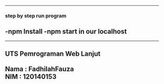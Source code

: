 -----------------------------------------------------------------------------------------------------
### step by step run program
-npm Install 
-npm start in our localhost
-----------------------------------------------------------------------------------------------------
-----------------------------------------------------------------------------------------------------
UTS Pemrograman Web Lanjut <br /><br />
Nama : FadhilahFauza <br />
NIM : 120140153 <br />
-----------------------------------------------------------------------------------------------------

